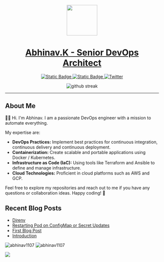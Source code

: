 <p align="center">
    <a href="https://abhinav.ltd">
        <picture>
            <source media="(prefers-color-scheme: dark)" srcset="https://abhinav.ltd/img/logo.webp">
            <img src="https://abhinav.ltd/img/logo.webp" height="100">
        </picture>
    <h1 align="center">Abhinav.K - Senior DevOps Architect</h1>
    </a>
</p>

<p align="center">
    <a href="https://abhinav.ltd">
        <img alt="Static Badge" src="https://img.shields.io/badge/-blog-blue?style=for-the-badge&logo=firefox&logoColor=%23fff&color=%23334460">
    </a>
    <a href="https://www.linkedin.com/in/abhinav1107/">
        <img alt="Static Badge" src="https://img.shields.io/badge/-%40abhinav1107-blue?style=for-the-badge&logo=linkedin&color=%231866be">
    </a>
    <a href="https://twitter.com/scott_mckendry">
        <img alt="Twitter" src="https://img.shields.io/badge/-%40abhinav1107-blue?style=for-the-badge&logo=x&color=%2315161e">
    </a>
</p>

<p align="center"> 
    <img alt="github streak" src="https://github-readme-stats.vercel.app/api?username=abhinav1107&show_icons=true&theme=transparent&include_all_commits=true">
</p>

***

## About Me
👋🏻 Hi. I'm Abhinav. I am a passionate DevOps engineer with a mission to automate everything.

My expertise are:
- **DevOps Practices:** Implement best practices for continuous integration, continuous delivery and continuous deployment.
- **Containerization:** Create scalable and portable applications using Docker / Kubernetes.
- **Infrastructure as Code (IaC):** Using tools like Terraform and Ansible to define and manage infrastructure.
- **Cloud Technologies:** Proficient in cloud platforms such as AWS and GCP.

Feel free to explore my repositories and reach out to me if you have any questions or collaboration ideas. Happy coding! 🚀

## Recent Blog Posts
<!-- BLOG-POST-LIST:START -->
- [Direnv](https://abhinav.ltd/posts/direnv/)
- [Restarting Pod on ConfigMap or Secret Updates](https://abhinav.ltd/posts/reloader/)
- [First Blog Post](https://abhinav.ltd/posts/introduction/)
- [Introduction](https://abhinav.ltd/about/)
<!-- BLOG-POST-LIST:END -->


<p> <img src="https://komarev.com/ghpvc/?username=abhinav1107&label=Profile%20views&color=0e75b6&style=flat" alt="abhinav1107" /> <img src="https://github.com/abhinav1107/abhinav1107/actions/workflows/recent.yml/badge.svg" alt="abhinav1107" /> </p>

![](https://hit.yhype.me/github/profile?user_id=5916297)
